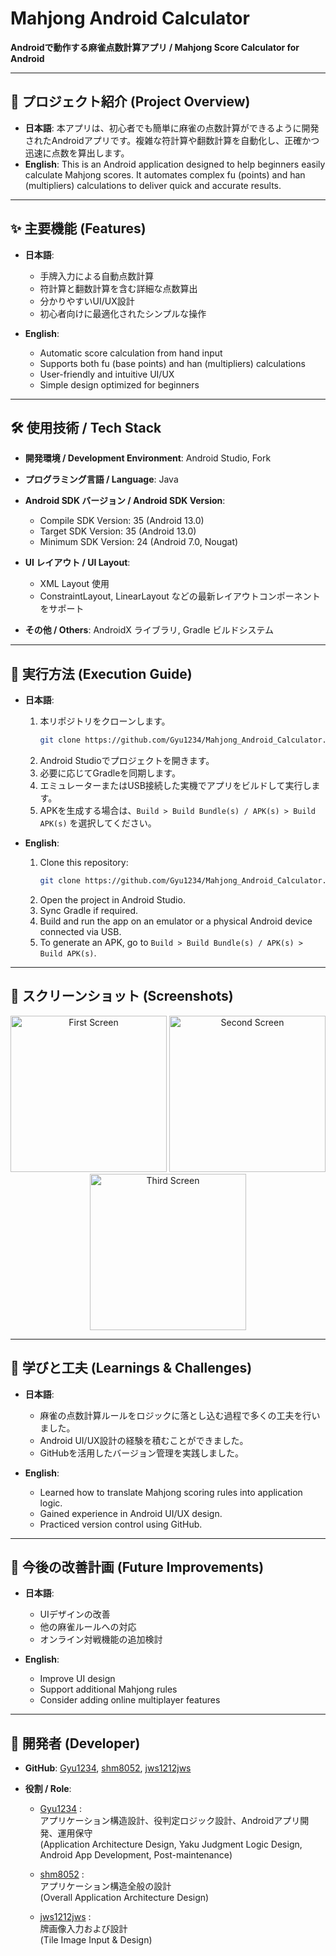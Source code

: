 # Mahjong Android Calculator  
**Androidで動作する麻雀点数計算アプリ / Mahjong Score Calculator for Android**  

---

## 📌 プロジェクト紹介 (Project Overview)  
- **日本語**: 本アプリは、初心者でも簡単に麻雀の点数計算ができるように開発されたAndroidアプリです。複雑な符計算や翻数計算を自動化し、正確かつ迅速に点数を算出します。  
- **English**: This is an Android application designed to help beginners easily calculate Mahjong scores. It automates complex fu (points) and han (multipliers) calculations to deliver quick and accurate results.  

---

## ✨ 主要機能 (Features)  
- **日本語**:  
  - 手牌入力による自動点数計算  
  - 符計算と翻数計算を含む詳細な点数算出  
  - 分かりやすいUI/UX設計  
  - 初心者向けに最適化されたシンプルな操作  

- **English**:  
  - Automatic score calculation from hand input  
  - Supports both fu (base points) and han (multipliers) calculations  
  - User-friendly and intuitive UI/UX  
  - Simple design optimized for beginners  

---

## 🛠 使用技術 / Tech Stack

- **開発環境 / Development Environment**: Android Studio, Fork  

- **プログラミング言語 / Language**: Java  

- **Android SDK バージョン / Android SDK Version**:  
  - Compile SDK Version: 35 (Android 13.0)  
  - Target SDK Version: 35 (Android 13.0)  
  - Minimum SDK Version: 24 (Android 7.0, Nougat)  

- **UI レイアウト / UI Layout**:  
  - XML Layout 使用  
  - ConstraintLayout, LinearLayout などの最新レイアウトコンポーネントをサポート  

- **その他 / Others**: AndroidX ライブラリ, Gradle ビルドシステム  

---

## 🚀 実行方法 (Execution Guide)  
- **日本語**:  
  1. 本リポジトリをクローンします。  
     ```bash
     git clone https://github.com/Gyu1234/Mahjong_Android_Calculator.git
     ```  
  2. Android Studioでプロジェクトを開きます。  
  3. 必要に応じてGradleを同期します。  
  4. エミュレーターまたはUSB接続した実機でアプリをビルドして実行します。  
  5. APKを生成する場合は、`Build > Build Bundle(s) / APK(s) > Build APK(s)` を選択してください。  

- **English**:  
  1. Clone this repository:  
     ```bash
     git clone https://github.com/Gyu1234/Mahjong_Android_Calculator.git
     ```  
  2. Open the project in Android Studio.  
  3. Sync Gradle if required.  
  4. Build and run the app on an emulator or a physical Android device connected via USB.  
  5. To generate an APK, go to `Build > Build Bundle(s) / APK(s) > Build APK(s)`.  

---

## 📱 スクリーンショット (Screenshots)

<p align="center">
  <img src="https://github.com/user-attachments/assets/e314112c-921c-4d30-925c-ec798d6ff4ca" width="250" alt="First Screen" />
  <img src="https://github.com/user-attachments/assets/6743db1b-d60b-4119-8c46-ab023e467b02" width="250" alt="Second Screen" />
  <img src="https://github.com/user-attachments/assets/4846ab78-4b09-4452-bc08-07b71ce83427" width="250" alt="Third Screen" />
</p>

---

## 📖 学びと工夫 (Learnings & Challenges)  
- **日本語**:  
  - 麻雀の点数計算ルールをロジックに落とし込む過程で多くの工夫を行いました。  
  - Android UI/UX設計の経験を積むことができました。  
  - GitHubを活用したバージョン管理を実践しました。  

- **English**:  
  - Learned how to translate Mahjong scoring rules into application logic.  
  - Gained experience in Android UI/UX design.  
  - Practiced version control using GitHub.  

---

## 🔮 今後の改善計画 (Future Improvements)  
- **日本語**:  
  - UIデザインの改善  
  - 他の麻雀ルールへの対応  
  - オンライン対戦機能の追加検討  

- **English**:  
  - Improve UI design  
  - Support additional Mahjong rules  
  - Consider adding online multiplayer features  

---

## 👤 開発者 (Developer)  
- **GitHub**: [Gyu1234](https://github.com/Gyu1234), [shm8052](https://github.com/shm8052), [jws1212jws](https://github.com/jws1212jws)  

- **役割 / Role**:  
  - [Gyu1234](https://github.com/Gyu1234) :  
    アプリケーション構造設計、役判定ロジック設計、Androidアプリ開発、運用保守  
    (Application Architecture Design, Yaku Judgment Logic Design, Android App Development, Post-maintenance)  

  - [shm8052](https://github.com/shm8052) :  
    アプリケーション構造全般の設計  
    (Overall Application Architecture Design)  

  - [jws1212jws](https://github.com/jws1212jws) :  
    牌画像入力および設計  
    (Tile Image Input & Design)  
